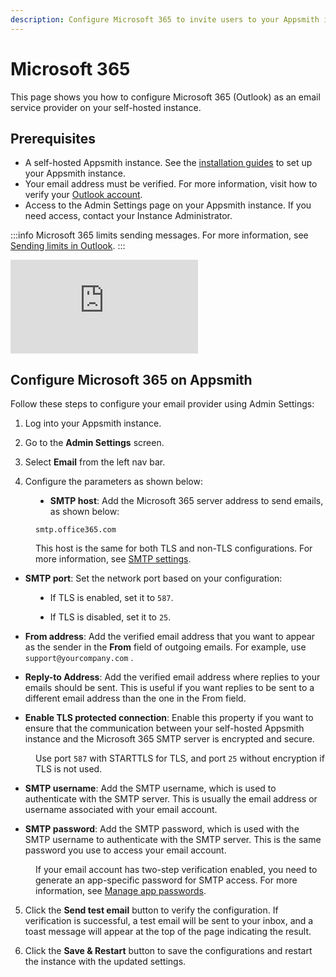 ```yaml
---
description: Configure Microsoft 365 to invite users to your Appsmith installation
---
```


# Microsoft 365

This page shows you how to configure Microsoft 365 (Outlook) as an email service provider on your self-hosted instance.

## Prerequisites

- A self-hosted Appsmith instance. See the [installation guides](/getting-started/setup/installation-guides) to set up your Appsmith instance.
- Your email address must be verified. For more information, visit how to verify your [Outlook account](https://support.microsoft.com/en-au/office/how-to-verify-your-outlook-com-account-0b493d5c-9390-45ca-81b6-1bb1314caba9).
- Access to the Admin Settings page on your Appsmith instance. If you need access, contact your Instance Administrator.


:::info
Microsoft 365 limits sending messages. For more information, see [Sending limits in Outlook](https://support.microsoft.com/en-us/office/sending-limits-in-outlook-com-279ee200-594c-40f0-9ec8-bb6af7735c2e).
:::

<div style={{ position: "relative", paddingBottom: "calc(50.520833333333336% + 41px)", height: "0", width: "100%" }}>
<iframe src="https://demo.arcade.software/t9NdlricNFdK0ZRAp0Jd?embed" frameborder="0" loading="lazy" webkitallowfullscreen mozallowfullscreen allowfullscreen style={{ position: "absolute", top: "0", left: "0", width: "100%", height: "100%", colorScheme: "light" }} title="Appsmith | Create workflow">
</iframe>
</div> 


## Configure Microsoft 365 on Appsmith

Follow these steps to configure your email provider using Admin Settings:


1. Log into your Appsmith instance.

2. Go to the **Admin Settings** screen.

3. Select **Email** from the left nav bar.

4. Configure the parameters as shown below:


<dd>

* **SMTP host**: Add the Microsoft 365 server address to send emails, as shown below:

<dd>

```
smtp.office365.com
```

This host is the same for both TLS and non-TLS configurations. For more information, see [SMTP settings](https://support.microsoft.com/en-us/office/pop-imap-and-smtp-settings-for-outlook-com-d088b986-291d-42b8-9564-9c414e2aa040).


</dd>


* **SMTP port**: Set the network port based on your configuration:


<dd>

* If TLS is enabled, set it to `587`.

* If TLS is disabled, set it to `25`.

</dd>

* **From address**: Add the verified email address that you want to appear as the sender in the **From** field of outgoing emails. For example, use `support@yourcompany.com` .

* **Reply-to Address**: Add the verified email address where replies to your emails should be sent. This is useful if you want replies to be sent to a different email address than the one in the From field. 


* **Enable TLS protected connection**: Enable this property if you want to ensure that the communication between your self-hosted Appsmith instance and the Microsoft 365 SMTP server is encrypted and secure.

<dd>

Use port `587` with STARTTLS for TLS, and port `25` without encryption if TLS is not used.


</dd>



* **SMTP username**: Add the SMTP username, which is used to authenticate with the SMTP server. This is usually the email address or username associated with your email account.


* **SMTP password**: Add the SMTP password, which is used with the SMTP username to authenticate with the SMTP server. This is the same password you use to access your email account.

<dd>

If your email account has two-step verification enabled, you need to generate an app-specific password for SMTP access. For more information, see [Manage app passwords](https://support.microsoft.com/en-us/account-billing/manage-app-passwords-for-two-step-verification-d6dc8c6d-4bf7-4851-ad95-6d07799387e9).


</dd>

</dd>

5. Click the ****Send test email**** button to verify the configuration. If verification is successful, a test email will be sent to your inbox, and a toast message will appear at the top of the page indicating the result.

6. Click the **Save & Restart** button to save the configurations and restart the instance with the updated settings.


